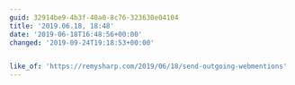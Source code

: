 ```yaml
---
guid: 32914be9-4b3f-40a0-8c76-323630e04104
title: '2019.06.18, 18:48'
date: '2019-06-18T16:48:56+00:00'
changed: '2019-09-24T19:18:53+00:00'


like_of: 'https://remysharp.com/2019/06/18/send-outgoing-webmentions'
---
```


